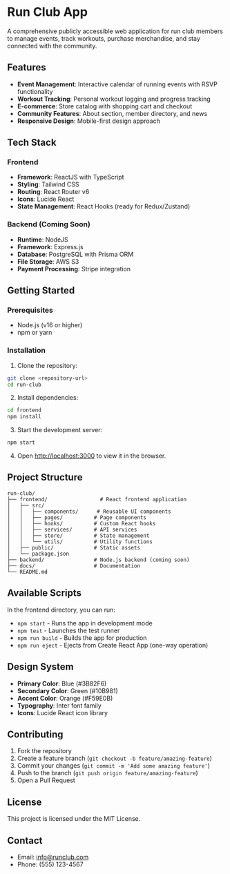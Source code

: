 # Run Club App

A comprehensive publicly accessible web application for run club members to manage events, track workouts, purchase merchandise, and stay connected with the community.

## Features

- **Event Management**: Interactive calendar of running events with RSVP functionality
- **Workout Tracking**: Personal workout logging and progress tracking
- **E-commerce**: Store catalog with shopping cart and checkout
- **Community Features**: About section, member directory, and news
- **Responsive Design**: Mobile-first design approach

## Tech Stack

### Frontend
- **Framework**: ReactJS with TypeScript
- **Styling**: Tailwind CSS
- **Routing**: React Router v6
- **Icons**: Lucide React
- **State Management**: React Hooks (ready for Redux/Zustand)

### Backend (Coming Soon)
- **Runtime**: NodeJS
- **Framework**: Express.js
- **Database**: PostgreSQL with Prisma ORM
- **File Storage**: AWS S3
- **Payment Processing**: Stripe integration

## Getting Started

### Prerequisites
- Node.js (v16 or higher)
- npm or yarn

### Installation

1. Clone the repository:
```bash
git clone <repository-url>
cd run-club
```

2. Install dependencies:
```bash
cd frontend
npm install
```

3. Start the development server:
```bash
npm start
```

4. Open [http://localhost:3000](http://localhost:3000) to view it in the browser.

## Project Structure

```
run-club/
├── frontend/                 # React frontend application
│   ├── src/
│   │   ├── components/      # Reusable UI components
│   │   ├── pages/          # Page components
│   │   ├── hooks/          # Custom React hooks
│   │   ├── services/       # API services
│   │   ├── store/          # State management
│   │   └── utils/          # Utility functions
│   ├── public/             # Static assets
│   └── package.json
├── backend/                # Node.js backend (coming soon)
├── docs/                   # Documentation
└── README.md
```

## Available Scripts

In the frontend directory, you can run:

- `npm start` - Runs the app in development mode
- `npm test` - Launches the test runner
- `npm run build` - Builds the app for production
- `npm run eject` - Ejects from Create React App (one-way operation)

## Design System

- **Primary Color**: Blue (#3B82F6)
- **Secondary Color**: Green (#10B981)
- **Accent Color**: Orange (#F59E0B)
- **Typography**: Inter font family
- **Icons**: Lucide React icon library

## Contributing

1. Fork the repository
2. Create a feature branch (`git checkout -b feature/amazing-feature`)
3. Commit your changes (`git commit -m 'Add some amazing feature'`)
4. Push to the branch (`git push origin feature/amazing-feature`)
5. Open a Pull Request

## License

This project is licensed under the MIT License.

## Contact

- Email: info@runclub.com
- Phone: (555) 123-4567
